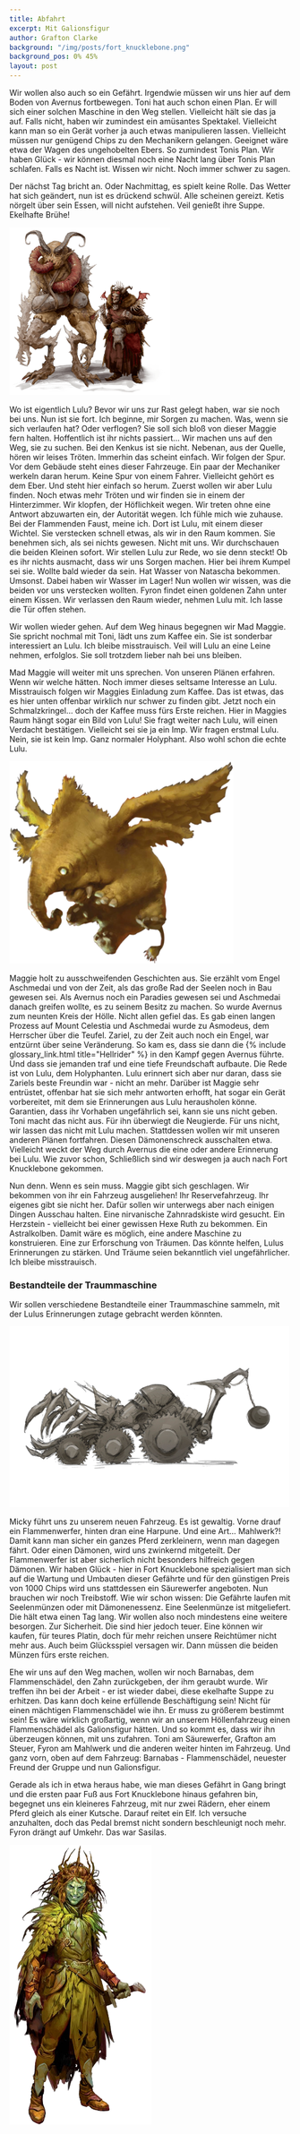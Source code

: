 ```yaml
---
title: Abfahrt
excerpt: Mit Galionsfigur
author: Grafton Clarke
background: "/img/posts/fort_knucklebone.png"
background_pos: 0% 45%
layout: post
---
```


Wir wollen also auch so ein Gefährt. Irgendwie müssen wir uns hier auf dem
Boden von Avernus fortbewegen. Toni hat auch schon einen Plan. Er will sich
einer solchen Maschine in den Weg stellen. Vielleicht hält sie das ja auf.
Falls nicht, haben wir zumindest ein amüsantes Spektakel. Vielleicht kann man
so ein Gerät vorher ja auch etwas manipulieren lassen. Vielleicht müssen nur
genügend Chips zu den Mechanikern gelangen. Geeignet wäre etwa der Wagen des
ungehobelten Ebers. So zumindest Tonis Plan. Wir haben Glück - wir können
diesmal noch eine Nacht lang über Tonis Plan schlafen. Falls es Nacht ist.
Wissen wir nicht. Noch immer schwer zu sagen.

Der nächst Tag bricht an. Oder Nachmittag, es spielt keine Rolle. Das Wetter
hat sich geändert, nun ist es drückend schwül. Alle scheinen gereizt. Ketis
nörgelt über sein Essen, will nicht aufstehen. Veil genießt ihre Suppe.
Ekelhafte Brühe!

![Maggie und Mickey](/img/posts/maggie_mickey.png)

Wo ist eigentlich Lulu? Bevor wir uns zur Rast gelegt haben, war sie noch bei
uns. Nun ist sie fort. Ich beginne, mir Sorgen zu machen. Was, wenn sie sich
verlaufen hat? Oder verflogen? Sie soll sich bloß von dieser Maggie fern
halten. Hoffentlich ist ihr nichts passiert… Wir machen uns auf den Weg, sie zu
suchen. Bei den Kenkus ist sie nicht. Nebenan, aus der Quelle, hören wir leises
Tröten. Immerhin das scheint einfach. Wir folgen der Spur. Vor dem Gebäude
steht eines dieser Fahrzeuge. Ein paar der Mechaniker werkeln daran herum.
Keine Spur von einem Fahrer. Vielleicht gehört es dem Eber. Und steht hier
einfach so herum. Zuerst wollen wir aber Lulu finden. Noch etwas mehr Tröten
und wir finden sie in einem der Hinterzimmer. Wir klopfen, der Höflichkeit
wegen. Wir treten ohne eine Antwort abzuwarten ein, der Autorität wegen. Ich
fühle mich wie zuhause. Bei der Flammenden Faust, meine ich. Dort ist Lulu, mit
einem dieser Wichtel. Sie verstecken schnell etwas, als wir in den Raum kommen.
Sie benehmen sich, als sei nichts gewesen. Nicht mit uns. Wir durchschauen die
beiden Kleinen sofort. Wir stellen Lulu zur Rede, wo sie denn steckt! Ob es ihr
nichts ausmacht, dass wir uns Sorgen machen. Hier bei ihrem Kumpel sei sie.
Wollte bald wieder da sein. Hat Wasser von Natascha bekommen. Umsonst. Dabei
haben wir Wasser im Lager! Nun wollen wir wissen, was die beiden vor uns
verstecken wollten. Fyron findet einen goldenen Zahn unter einem Kissen. Wir
verlassen den Raum wieder, nehmen Lulu mit. Ich lasse die Tür offen stehen. 

Wir wollen wieder gehen. Auf dem Weg hinaus begegnen wir Mad Maggie. Sie
spricht nochmal mit Toni, lädt uns zum Kaffee ein. Sie ist sonderbar
interessiert an Lulu. Ich bleibe misstrauisch. Veil will Lulu an eine Leine
nehmen, erfolglos. Sie soll trotzdem lieber nah bei uns bleiben.

Mad Maggie will weiter mit uns sprechen. Von unseren Plänen erfahren. Wenn wir
welche hätten. Noch immer dieses seltsame Interesse an Lulu. Misstrauisch
folgen wir Maggies Einladung zum Kaffee. Das ist etwas, das es hier unten
offenbar wirklich nur schwer zu finden gibt. Jetzt noch ein Schmalzkringel…
doch der Kaffee muss fürs Erste reichen. Hier in Maggies Raum hängt sogar ein
Bild von Lulu! Sie fragt weiter nach Lulu, will einen Verdacht bestätigen.
Vielleicht sei sie ja ein Imp. Wir fragen erstmal Lulu. Nein, sie ist kein Imp.
Ganz normaler Holyphant. Also wohl schon die echte Lulu.

![Lulu](/img/posts/lulu.png)

Maggie holt zu ausschweifenden Geschichten aus. Sie erzählt vom Engel Aschmedai
und von der Zeit, als das große Rad der Seelen noch in Bau gewesen sei. Als
Avernus noch ein Paradies gewesen sei und Aschmedai danach greifen wollte, es
zu seinem Besitz zu machen. So wurde Avernus zum neunten Kreis der Hölle. Nicht
allen gefiel das. Es gab einen langen Prozess auf Mount Celestia und Aschmedai
wurde zu Asmodeus, dem Herrscher über die Teufel. Zariel, zu der Zeit auch noch
ein Engel, war entzürnt über seine Veränderung. So kam es, dass sie dann die {%
include glossary_link.html title="Hellrider" %} in den Kampf gegen Avernus
führte. Und dass sie jemanden traf und eine tiefe Freundschaft aufbaute. Die
Rede ist von Lulu, dem Holyphanten. Lulu erinnert sich aber nur daran, dass sie
Zariels beste Freundin war - nicht an mehr. Darüber ist Maggie sehr entrüstet,
offenbar hat sie sich mehr antworten erhofft, hat sogar ein Gerät vorbereitet,
mit dem sie Erinnerungen aus Lulu herausholen könne. Garantien, dass ihr
Vorhaben ungefährlich sei, kann sie uns nicht geben. Toni macht das nicht aus.
Für ihn überwiegt die Neugierde. Für uns nicht, wir lassen das nicht  mit Lulu
machen. Stattdessen wollen wir mit unseren anderen Plänen fortfahren. Diesen
Dämonenschreck ausschalten etwa. Vielleicht weckt der Weg durch Avernus die
eine oder andere Erinnerung bei Lulu. Wie zuvor schon, Schließlich sind wir
deswegen ja auch nach Fort Knucklebone gekommen.

Nun denn. Wenn es sein muss. Maggie gibt sich geschlagen. Wir bekommen von ihr
ein Fahrzeug ausgeliehen! Ihr Reservefahrzeug. Ihr eigenes gibt sie nicht her.
Dafür sollen wir unterwegs aber nach einigen Dingen Ausschau halten. Eine
nirvanische Zahnradskiste wird gesucht. Ein Herzstein - vielleicht bei einer
gewissen Hexe Ruth zu bekommen. Ein Astralkolben. Damit wäre es möglich, eine
andere Maschine zu konstruieren. Eine zur Erforschung von Träumen. Das könnte
helfen, Lulus Erinnerungen zu stärken. Und Träume seien bekanntlich viel
ungefährlicher. Ich bleibe misstrauisch.

<div class="infobox quest">
<h3>Bestandteile der Traummaschine</h3>
<p>Wir sollen verschiedene Bestandteile einer Traummaschine sammeln, mit der Lulus
Erinnerungen zutage gebracht werden könnten.</p>
</div>

![War Machine](/img/posts/warmachine.png)

Micky führt uns zu unserem neuen Fahrzeug. Es ist gewaltig. Vorne drauf ein
Flammenwerfer, hinten dran eine Harpune. Und eine Art… Mahlwerk?! Damit kann
man sicher ein ganzes Pferd zerkleinern, wenn man dagegen fährt. Oder einen
Dämonen, wird uns zwinkernd mitgeteilt. Der Flammenwerfer ist aber sicherlich
nicht besonders hilfreich gegen Dämonen. Wir haben Glück - hier in Fort
Knucklebone spezialisiert man sich auf die Wartung und Umbauten dieser Gefährte
und für den günstigen Preis von 1000 Chips wird uns stattdessen ein Säurewerfer
angeboten. Nun brauchen wir noch Treibstoff. Wie wir schon wissen: Die Gefährte
laufen mit Seelenmünzen oder mit Dämonenessenz. Eine Seelenmünze ist
mitgeliefert. Die hält etwa einen Tag lang. Wir wollen also noch mindestens
eine weitere besorgen. Zur Sicherheit. Die sind hier jedoch teuer. Eine können
wir kaufen, für teures Platin, doch für mehr reichen unsere Reichtümer nicht
mehr aus. Auch beim Glücksspiel versagen wir. Dann müssen die beiden Münzen
fürs erste reichen. 

Ehe wir uns auf den Weg machen, wollen wir noch Barnabas, dem Flammenschädel,
den Zahn zurückgeben, der ihm geraubt wurde. Wir treffen ihn bei der Arbeit -
er ist wieder dabei, diese ekelhafte Suppe zu erhitzen. Das kann doch keine
erfüllende Beschäftigung sein! Nicht für einen mächtigen Flammenschädel wie
ihn. Er muss zu größerem bestimmt sein! Es wäre wirklich großartig, wenn wir an
unserem Höllenfahrzeug einen Flammenschädel als Galionsfigur hätten. Und so
kommt es, dass wir ihn überzeugen können, mit uns zufahren. Toni am
Säurewerfer, Grafton am Steuer, Fyron am Mahlwerk und die anderen weiter hinten
im Fahrzeug. Und ganz vorn, oben auf dem Fahrzeug: Barnabas - Flammenschädel,
neuester Freund der Gruppe und nun Galionsfigur.

Gerade als ich in etwa heraus habe, wie man dieses Gefährt in Gang bringt und
die ersten paar Fuß aus Fort Knucklebone hinaus gefahren bin, begegnet uns ein
kleineres Fahrzeug, mit nur zwei Rädern, eher einem Pferd gleich als einer
Kutsche. Darauf reitet ein Elf. Ich versuche anzuhalten, doch das Pedal bremst
nicht sondern beschleunigt noch mehr. Fyron drängt auf Umkehr. Das war Sasilas.

![Sasilas](/img/posts/sasilas.png)

